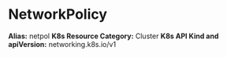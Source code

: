 # NetworkPolicy

**Alias:** netpol
**K8s Resource Category:** Cluster
**K8s API Kind and apiVersion:** networking.k8s.io/v1
